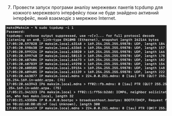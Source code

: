 7. Провести запуск програми аналізу мережевих пакетів tcpdump для кожного мережевого інтерфейсу поки не буде знайдено
   активний інтерфейс, який взаємодіє з мережею Internet.

![img_7.png](images/img_7.png)
